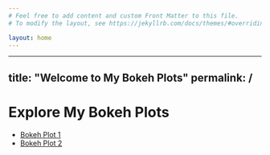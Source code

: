 ```yaml
---
# Feel free to add content and custom Front Matter to this file.
# To modify the layout, see https://jekyllrb.com/docs/themes/#overriding-theme-defaults

layout: home
---
```

---
title: "Welcome to My Bokeh Plots"
permalink: /
---

# Explore My Bokeh Plots

- [Bokeh Plot 1](/plot1/)
- [Bokeh Plot 2](/plot2/)
